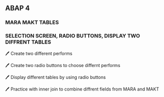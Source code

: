 ## ABAP 4
### MARA MAKT TABLES
### SELECTION SCREEN, RADIO BUTTONS, DISPLAY TWO DIFFRENT TABLES

:pen: Create two different performs

:pen: Create two radio buttons to choose differnt performs

:pen: Display different tables by using radio buttons

:pen: Practice with inner join to combine diffrent fields from MARA and MAKT

